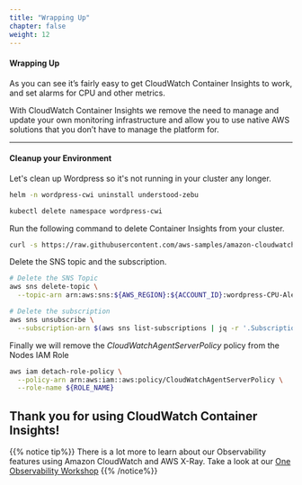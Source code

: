 ```yaml
---
title: "Wrapping Up"
chapter: false
weight: 12
---
```


#### Wrapping Up

As you can see it’s fairly easy to get CloudWatch Container Insights to work, and set alarms for CPU and other metrics.

With CloudWatch Container Insights we remove the need to manage and update your own monitoring infrastructure and allow you to use native AWS solutions that you don’t have to manage the platform for.

***

#### Cleanup your Environment

Let's clean up Wordpress so it's not running in your cluster any longer.

```bash
helm -n wordpress-cwi uninstall understood-zebu

kubectl delete namespace wordpress-cwi
```

Run the following command to delete Container Insights from your cluster.

```bash
curl -s https://raw.githubusercontent.com/aws-samples/amazon-cloudwatch-container-insights/latest/k8s-deployment-manifest-templates/deployment-mode/daemonset/container-insights-monitoring/quickstart/cwagent-fluentd-quickstart.yaml | sed "s/{{cluster_name}}/eksworkshop-eksctl/;s/{{region_name}}/${AWS_REGION}/" | kubectl delete -f -
```

Delete the SNS topic and the subscription.

```bash
# Delete the SNS Topic
aws sns delete-topic \
  --topic-arn arn:aws:sns:${AWS_REGION}:${ACCOUNT_ID}:wordpress-CPU-Alert

# Delete the subscription
aws sns unsubscribe \
  --subscription-arn $(aws sns list-subscriptions | jq -r '.Subscriptions[].SubscriptionArn')
```

Finally we will remove the _CloudWatchAgentServerPolicy_ policy from the Nodes IAM Role

```bash
aws iam detach-role-policy \
  --policy-arn arn:aws:iam::aws:policy/CloudWatchAgentServerPolicy \
  --role-name ${ROLE_NAME}
```

## Thank you for using CloudWatch Container Insights!

{{% notice tip%}}
There is a lot more to learn about our Observability features using Amazon CloudWatch and AWS X-Ray. Take a look at our [One Observability Workshop](https://observability.workshop.aws)
{{% /notice%}}
